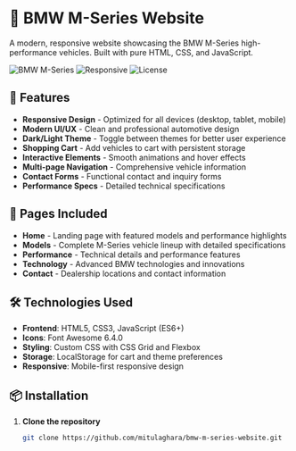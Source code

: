 # 🚗 BMW M-Series Website

A modern, responsive website showcasing the BMW M-Series high-performance vehicles. Built with pure HTML, CSS, and JavaScript.

![BMW M-Series](https://img.shields.io/badge/BMW-M--Series-blue) ![Responsive](https://img.shields.io/badge/Responsive-Yes-green) ![License](https://img.shields.io/badge/License-MIT-yellow)

## 🌟 Features

- **Responsive Design** - Optimized for all devices (desktop, tablet, mobile)
- **Modern UI/UX** - Clean and professional automotive design
- **Dark/Light Theme** - Toggle between themes for better user experience
- **Shopping Cart** - Add vehicles to cart with persistent storage
- **Interactive Elements** - Smooth animations and hover effects
- **Multi-page Navigation** - Comprehensive vehicle information
- **Contact Forms** - Functional contact and inquiry forms
- **Performance Specs** - Detailed technical specifications

## 🚀 Pages Included

- **Home** - Landing page with featured models and performance highlights
- **Models** - Complete M-Series vehicle lineup with detailed specifications
- **Performance** - Technical details and performance features
- **Technology** - Advanced BMW technologies and innovations
- **Contact** - Dealership locations and contact information

## 🛠 Technologies Used

- **Frontend**: HTML5, CSS3, JavaScript (ES6+)
- **Icons**: Font Awesome 6.4.0
- **Styling**: Custom CSS with CSS Grid and Flexbox
- **Storage**: LocalStorage for cart and theme preferences
- **Responsive**: Mobile-first responsive design

## 📦 Installation

1. **Clone the repository**
   ```bash
   git clone https://github.com/mitulaghara/bmw-m-series-website.git

